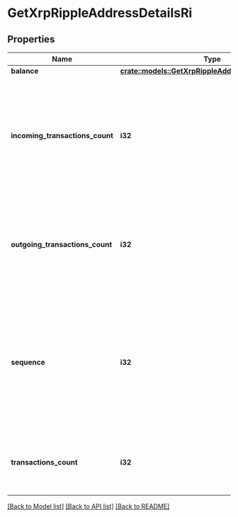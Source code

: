 # GetXrpRippleAddressDetailsRi

## Properties

Name | Type | Description | Notes
------------ | ------------- | ------------- | -------------
**balance** | [**crate::models::GetXrpRippleAddressDetailsRiBalance**](GetXRPRippleAddressDetailsRI_balance.md) |  | 
**incoming_transactions_count** | **i32** | Defines the count of all confirmed incoming transactions from the address for coins. This applies to coins only, not to tokens transfers | 
**outgoing_transactions_count** | **i32** | Defines the count of all confirmed outgoing transactions for coins. This applies to coins only, not to tokens transfers | 
**sequence** | **i32** | Defines the transaction input's sequence as an integer, which is is used when transactions are replaced with newer versions before LockTime. | 
**transactions_count** | **i32** | Represents the total number of all transactions as part of this block. | 

[[Back to Model list]](../README.md#documentation-for-models) [[Back to API list]](../README.md#documentation-for-api-endpoints) [[Back to README]](../README.md)


